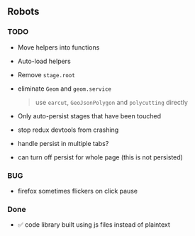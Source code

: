 ## Robots

### TODO

- Move helpers into functions
- Auto-load helpers
- Remove `stage.root`

- eliminate `Geom` and `geom.service`
  > use `earcut`, `GeoJsonPolygon` and `polycutting` directly

- Only auto-persist stages that have been touched
- stop redux devtools from crashing
- handle persist in multiple tabs?
- can turn off persist for whole page (this is not persisted)

### BUG

- firefox sometimes flickers on click pause
### Done

- ✅ code library built using js files instead of plaintext
